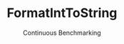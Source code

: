 ---
layout: docu
title: FormatIntToString
subtitle: Continuous Benchmarking
selected: Cast
expanded: Benchmarking
benchmark: /individual_results/FormatIntToString.html
---